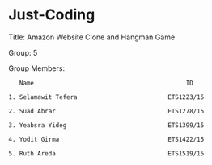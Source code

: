 # Just-Coding

Title: Amazon Website Clone and Hangman Game

Group: 5

Group Members:

       Name                                          ID
       
    1. Selamawit Tefera                         ETS1223/15
    
    2. Suad Abrar                               ETS1278/15
    
    3. Yeabsra Yideg                            ETS1399/15
    
    4. Yodit Girma                              ETS1422/15
    
    5. Ruth Areda                               ETS1519/15
